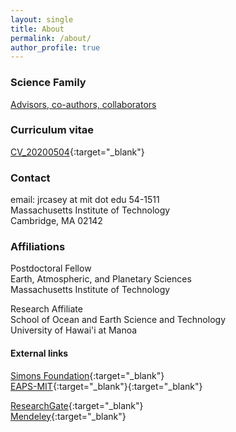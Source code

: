 ```yaml
---
layout: single
title: About
permalink: /about/
author_profile: true
---
```

### Science Family
[Advisors, co-authors, collaborators](/ScienceFam/)

### Curriculum vitae
[CV_20200504](/assets/docs/CV_20200504.pdf){:target="_blank"}

### Contact 
email: jrcasey at mit dot edu
54-1511  
Massachusetts Institute of Technology  
Cambridge, MA 02142

### Affiliations
Postdoctoral Fellow  
Earth, Atmospheric, and Planetary Sciences  
Massachusetts Institute of Technology  

Research Affiliate  
School of Ocean and Earth Science and Technology  
University of Hawai'i at Manoa  


#### External links  

[Simons Foundation](https://www.simonsfoundation.org/team/john-casey/){:target="_blank"}  
[EAPS-MIT](http://paocweb.mit.edu/people/jrcasey){:target="_blank"}{:target="_blank"}

[ResearchGate](https://www.researchgate.net/profile/John_Casey){:target="_blank"}  
[Mendeley](https://www.mendeley.com/profiles/john-casey4/?viewAsOther=true){:target="_blank"} 
